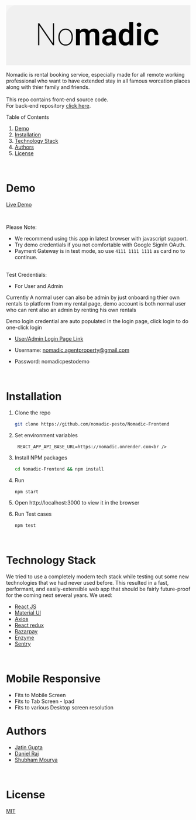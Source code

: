 <!-- PROJECT LOGO -->
<p align="center">
    <img src="./public/images/nomadic-logo.png" alt="Logo"  >
</p>
Nomadic is rental booking service, especially made for all remote working professional who want to have extended stay in all famous worcation places along with thier family and friends.
<br />
<br />
This repo contains front-end source code.<br/>
For back-end repository <a href="https://github.com/nomadic-pesto/Nomadic-Backend">click here</a>.

<!-- TABLE OF CONTENTS -->
<br/>

Table of Contents

1. [Demo](#demo)
2. [Installation](#installation)
3. [Technology Stack](#technology-stack)
4. [Authors](#authors)
5. [License](#license)

<br/>

# Demo

[Live Demo](https://nomadic-life.netlify.app/)

<br/>

Please Note:

-  We recommend using this app in latest browser with javascript support.
-  Try demo credentials if you not comfortable with Google SignIn OAuth.
-  Payment Gateway is in test mode, so use <code>4111 1111 1111</code> as card no to continue.

<br/>
Test Credentials:

-  For User and Admin

Currently A normal user can also be admin by just onboarding thier own rentals to platform from my rental page, demo account is both normal user who can rent also an admin by renting his own rentals

Demo login credential are auto populated in the login page, click login to do one-click login
   -  [User/Admin Login Page Link](https://nomadic-life.netlify.app/login)
   -  Username: nomadic.agentproperty@gmail.com
   -  Password: nomadicpestodemo

      <br/>

# Installation

1. Clone the repo
   ```sh
   git clone https://github.com/nomadic-pesto/Nomadic-Frontend
   ```
2. Set environment variables

        REACT_APP_API_BASE_URL=https://nomadic.onrender.com<br />


3. Install NPM packages
   ```sh
   cd Nomadic-Frontend && npm install
   ```
4. Run
   ```sh
   npm start
   ```
5. Open http://localhost:3000 to view it in the browser

6. Run Test cases
   ```sh
   npm test
   ```
   <br/>

# Technology Stack

We tried to use a completely modern tech stack while testing out some new technologies that we had never used before. This resulted in a fast, performant, and easily-extensible web app that should be fairly future-proof for the coming next several years. We used:

-  [React JS](https://reactjs.org/)
-  [Material UI](https://mui.com/)
-  [Axios](https://axios-http.com/docs/intro)
-  [React redux](https://redux.js.org/) 
-  [Razarpay](https://razorpay.com/)
-  [Enzyme](https://enzymejs.github.io/enzyme/)
-  [Sentry](https://sentry.io/)


<br/>

# Mobile Responsive
 - Fits to Mobile Screen
 - Fits to Tab Screen - Ipad
 - Fits to various Desktop screen resolution
# Authors

-  [Jatin Gupta](https://github.com/Jatingupta-2)
-  [Daniel Raj](https://github.com/raj-daniel)
-  [Shubham Mourya](https://github.com/kawnkush)

<br/>


# License

[MIT](https://opensource.org/licenses/MIT)
